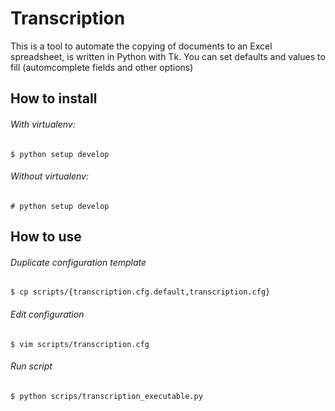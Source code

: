 Transcription
=============

This is a tool to automate the copying of documents to an Excel spreadsheet, is written in Python with Tk.
You can set defaults ​and values ​​to fill (automcomplete fields and other options)




How to install
--------------

###### With virtualenv:
	$ python setup develop

###### Without virtualenv:
	# python setup develop




How to use
----------
###### Duplicate configuration template
	$ cp scripts/{transcription.cfg.default,transcription.cfg}
###### Edit configuration
	$ vim scripts/transcription.cfg
###### Run script
	$ python scrips/transcription_executable.py